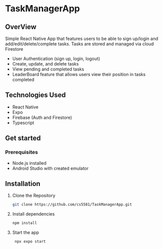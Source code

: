 # TaskManagerApp

## OverView
Simple React Native App that features users to be able to sign up/login and add/edit/delete/complete tasks. Tasks are stored and managed via cloud Firestore

- User Authentication (sign up, login, logout)
- Create, update, and delete tasks
- View pending and completed tasks
- LeaderBoard feature that allows users view their position in tasks completed

## Technologies Used

- React Native
- Expo
- Firebase (Auth and Firestore)
- Typescript


## Get started

### Prerequisites

- Node.js installed
- Android Studio with created emulator

## Installation
1. Clone the Repository
   ```bash
   git clone https://github.com/cs5581/TaskManagerApp.git
   ```

1. Install dependencies

   ```bash
   npm install
   ```

2. Start the app

   ```bash
    npx expo start
   ```


